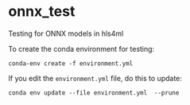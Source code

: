 # onnx_test
Testing for ONNX models in hls4ml

To create the conda environment for testing:

```
conda-env create -f environment.yml
```

If you edit the `environment.yml` file, do this to update:

```
conda env update --file environment.yml  --prune
```
